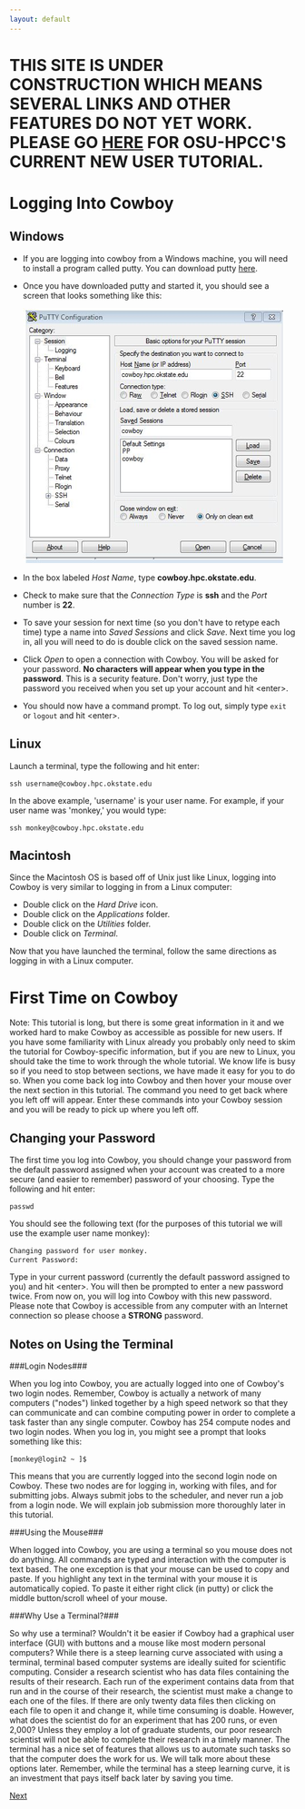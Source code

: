 ```yaml
---
layout: default
---
```


**THIS SITE IS UNDER CONSTRUCTION WHICH MEANS SEVERAL LINKS AND OTHER FEATURES DO NOT YET WORK. PLEASE GO [HERE](https://hpcc.okstate.edu/content/new-user-tutorial) FOR OSU-HPCC'S CURRENT NEW USER TUTORIAL.**
=============================================================================================


Logging Into Cowboy
===================

Windows
-------
- If you are logging into cowboy from a Windows machine, you will need to install a program called putty. You can download putty [here][putty].
- Once you have downloaded putty and started it, you should see a screen that looks something like this:

  ![Putty](img/putty.JPG)


- In the box labeled *Host Name*, type **cowboy.hpc.okstate.edu**.
- Check to make sure that the *Connection Type* is **ssh** and the *Port* number is **22**.
- To save your session for next time (so you don't have to retype each time) type a name into *Saved Sessions* and click *Save*. Next time you log in, all you will need to do is double click on the saved session name.
- Click *Open* to open a connection with Cowboy. You will be asked for your password. **No characters will appear when you type in the password**. This is a security feature. Don't worry, just type the password you received when you set up your account and hit \<enter\>.
- You should now have a command prompt. To log out, simply type `exit` or `logout` and hit \<enter\>.

[putty]: http://www.chiark.greenend.org.uk/~sgtatham/putty/download.html

Linux
-----
Launch a terminal, type the following and hit enter:

	ssh username@cowboy.hpc.okstate.edu

In the above example, 'username' is your user name. For example, if your user name was 'monkey,' you would type:

	ssh monkey@cowboy.hpc.okstate.edu


Macintosh
---------
Since the Macintosh OS is based off of Unix just like Linux, logging into Cowboy is very similar to logging in from a Linux computer:

-	Double click on the *Hard Drive* icon.
-	Double click on the *Applications* folder.
-	Double click on the *Utilities* folder.
-	Double click on *Terminal*.

Now that you have launched the terminal, follow the same directions as logging in with a Linux computer.


First Time on Cowboy
====================
Note: This tutorial is long, but there is some great information in it and we worked hard to make Cowboy as accessible as possible for new users. If you have some familiarity with Linux already you probably only need to skim the tutorial for Cowboy-specific information, but if you are new to Linux, you should take the time to work through the whole tutorial. We know life is busy so if you need to stop between sections, we have made it easy for you to do so. When you come back log into Cowboy and then hover your mouse over the next section in this tutorial. The command you need to get back where you left off will appear. Enter these commands into your Cowboy session and you will be ready to pick up where you left off.

Changing your Password
----------------------
The first time you log into Cowboy, you should change your password from the default password assigned when your account was created to a more secure (and easier to remember) password of your choosing. Type the following and hit enter:

	passwd

You should see the following text (for the purposes of this tutorial we will use the example user name monkey):

	Changing password for user monkey.
	Current Password:

Type in your current password (currently the default password assigned to you) and hit \<enter\>. You will then be prompted to enter a new password twice. From now on, you will log into Cowboy with this new password. Please note that Cowboy is accessible from any computer with an Internet connection so please choose a **STRONG** password.

Notes on Using the Terminal
------------------

###Login Nodes###

When you log into Cowboy, you are actually logged into one of Cowboy's two login nodes. Remember, Cowboy is actually a network of many computers ("nodes") linked together by a high speed network so that they can communicate and can combine computing power in order to complete a task faster than any single computer. Cowboy has 254 compute nodes and two login nodes. When you log in, you might see a prompt that looks something like this:

	[monkey@login2 ~ ]$

This means that you are currently logged into the second login node on Cowboy. These two nodes are for logging in, working with files, and for submitting jobs. Always submit jobs to the scheduler, and never run a job from a login node. We will explain job submission more thoroughly later in this tutorial.

###Using the Mouse###

When logged into Cowboy, you are using a terminal so you mouse does not do anything. All commands are typed and interaction with the computer is text based. The one exception is that your mouse can be used to copy and paste. If you highlight any text in the terminal with your mouse it is automatically copied. To paste it either right click (in putty) or click the middle button/scroll wheel of your mouse.

###Why Use a Terminal?###

So why use a terminal? Wouldn't it be easier if Cowboy had a graphical user interface (GUI) with buttons and a mouse like most modern personal computers? While there is a steep learning curve associated with using a terminal, terminal based computer systems are ideally suited for scientific computing. Consider a research scientist who has data files containing the results of their research. Each run of the experiment contains data from that run and in the course of their research, the scientist must make a change to each one of the files. If there are only twenty data files then clicking on each file to open it and change it, while time consuming is doable. However, what does the scientist do for an experiment that has 200 runs, or even 2,000? Unless they employ a lot of graduate students, our poor research scientist will not be able to complete their research in a timely manner. The terminal has a nice set of features that allows us to automate such tasks so that the computer does the work for us. We will talk more about these options later. Remember, while the terminal has a steep learning curve, it is an investment that pays itself back later by saving you time.


[Next](/somebasiccommands.html)
